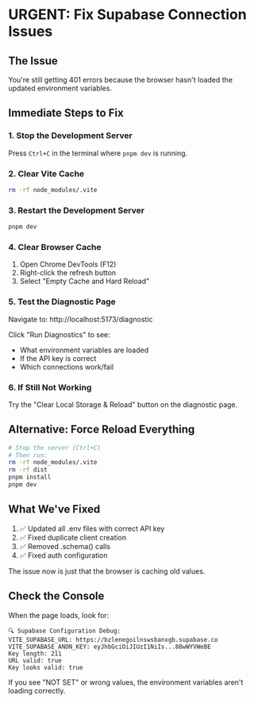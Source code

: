 # URGENT: Fix Supabase Connection Issues

## The Issue
You're still getting 401 errors because the browser hasn't loaded the updated environment variables.

## Immediate Steps to Fix

### 1. Stop the Development Server
Press `Ctrl+C` in the terminal where `pnpm dev` is running.

### 2. Clear Vite Cache
```bash
rm -rf node_modules/.vite
```

### 3. Restart the Development Server
```bash
pnpm dev
```

### 4. Clear Browser Cache
1. Open Chrome DevTools (F12)
2. Right-click the refresh button
3. Select "Empty Cache and Hard Reload"

### 5. Test the Diagnostic Page
Navigate to: http://localhost:5173/diagnostic

Click "Run Diagnostics" to see:
- What environment variables are loaded
- If the API key is correct
- Which connections work/fail

### 6. If Still Not Working
Try the "Clear Local Storage & Reload" button on the diagnostic page.

## Alternative: Force Reload Everything

```bash
# Stop the server (Ctrl+C)
# Then run:
rm -rf node_modules/.vite
rm -rf dist
pnpm install
pnpm dev
```

## What We've Fixed
1. ✅ Updated all .env files with correct API key
2. ✅ Fixed duplicate client creation
3. ✅ Removed .schema() calls
4. ✅ Fixed auth configuration

The issue now is just that the browser is caching old values.

## Check the Console
When the page loads, look for:
```
🔍 Supabase Configuration Debug:
VITE_SUPABASE_URL: https://bzlenegoilnswsbanxgb.supabase.co
VITE_SUPABASE_ANON_KEY: eyJhbGciOiJIUzI1NiIs...88wWYVWeBE
Key length: 211
URL valid: true
Key looks valid: true
```

If you see "NOT SET" or wrong values, the environment variables aren't loading correctly.
